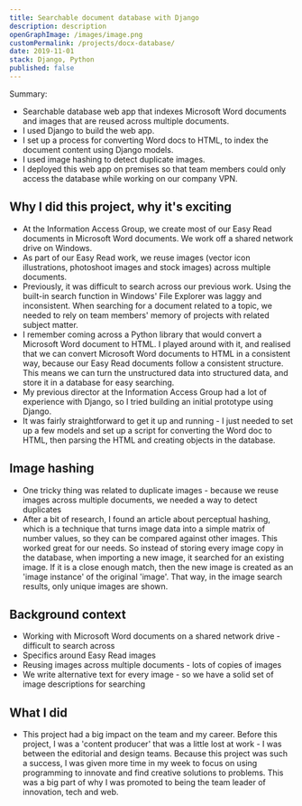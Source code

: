 ```yaml
---
title: Searchable document database with Django
description: description
openGraphImage: /images/image.png
customPermalink: /projects/docx-database/
date: 2019-11-01
stack: Django, Python
published: false
---
```


Summary:
- Searchable database web app that indexes Microsoft Word documents and images that are reused across multiple documents.
- I used Django to build the web app.
- I set up a process for converting Word docs to HTML, to index the document content using Django models.
- I used image hashing to detect duplicate images.
- I deployed this web app on premises so that team members could only access the database while working on our company VPN.

## Why I did this project, why it's exciting
- At the Information Access Group, we create most of our Easy Read documents in
  Microsoft Word documents. We work off a shared network drive on Windows.
- As part of our Easy Read work, we reuse images (vector icon illustrations,
photoshoot images and stock images) across multiple documents.
- Previously, it was difficult to search across our previous work. Using the
built-in search function in Windows' File Explorer was laggy and inconsistent.
When searching for a document related to a topic, we needed to rely on team members' memory of projects with related subject
matter.
- I remember coming across a Python library that would convert a Microsoft Word
  document to HTML. I played around with it, and realised that we can convert
Microsoft Word documents to HTML in a consistent way, because our Easy Read
documents follow a consistent structure. This means we can turn the unstructured
data into structured data, and store it in a database for easy searching.
- My previous director at the Information Access Group had a lot of experience
with Django, so I tried building an initial prototype using Django.
- It was fairly straightforward to get it up and running - I just needed to set
  up a few models and set up a script for converting the Word doc to HTML, then
  parsing the HTML and creating objects in the database.

## Image hashing
- One tricky thing was related to duplicate images - because we reuse images
across multiple documents, we needed a way to detect duplicates
- After a bit of research, I found an article about perceptual hashing, which is
  a technique that turns image data into a simple matrix of number values, so
they can be compared against other images. This worked great for our needs. So
instead of storing every image copy in the database, when importing a new image,
it searched for an existing image. If it is a close enough match, then the new
image is created as an 'image instance' of the original 'image'. That way, in
the image search results, only unique images are shown. 

## Background context
- Working with Microsoft Word documents on a shared network drive - difficult to search across
- Specifics around Easy Read images
- Reusing images across multiple documents - lots of copies of images
- We write alternative text for every image - so we have a solid set of image
    descriptions for searching

## What I did
- This project had a big impact on the team and my career. Before this project,
  I was a 'content producer' that was a little lost at work - I was between the
  editorial and design teams. Because this project was such a success, I was
given more time in my week to focus on using programming to innovate and find
creative solutions to problems. This was a big part of why I was promoted to
being the team leader of innovation, tech and web.
